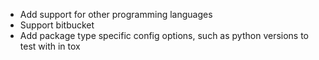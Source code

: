 * Add support for other programming languages
* Support bitbucket
* Add package type specific config options, such as python versions to test with in tox
